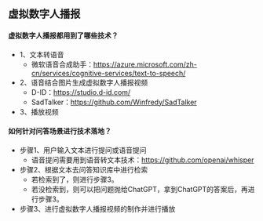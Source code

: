 ## 虚拟数字人播报
#### 虚拟数字人播报都用到了哪些技术？
* 1、文本转语音
  - 微软语音合成助手：https://azure.microsoft.com/zh-cn/services/cognitive-services/text-to-speech/
* 2、语音结合图片生成虚拟数字人播报视频
  - D-ID：https://studio.d-id.com/
  - SadTalker：https://github.com/Winfredy/SadTalker
* 3、播放视频
#### 如何针对问答场景进行技术落地？
* 步骤1、用户输入文本进行提问或语音提问
  - 语音提问需要用到语音转文本技术：https://github.com/openai/whisper
* 步骤2、根据文本去问答知识库中进行检索
  - 若检索到了，则进行步骤3。
  - 若没检索到，则可以把问题抛给ChatGPT，拿到ChatGPT的答案后，再进行步骤3。
* 步骤3、进行虚拟数字人播报视频的制作并进行播放

